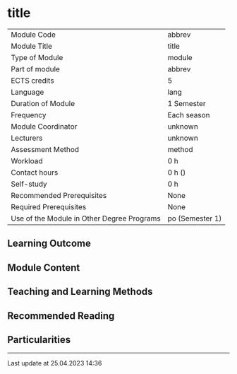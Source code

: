 # title

|  |  |
| --- | --- |
| Module Code | abbrev |
| Module Title | title |
| Type of Module | module |
| Part of module | abbrev |
| ECTS credits | 5 |
| Language | lang |
| Duration of Module | 1 Semester |
| Frequency | Each season |
| Module Coordinator | unknown |
| Lecturers | unknown |
| Assessment Method | method |
| Workload | 0 h |
| Contact hours | 0 h () |
| Self-study | 0 h |
| Recommended Prerequisites | None |
| Required Prerequisites | None |
| Use of the Module in Other Degree Programs | po (Semester 1) |

## Learning Outcome

## Module Content

## Teaching and Learning Methods

## Recommended Reading

## Particularities

---

Last update at 25.04.2023 14:36